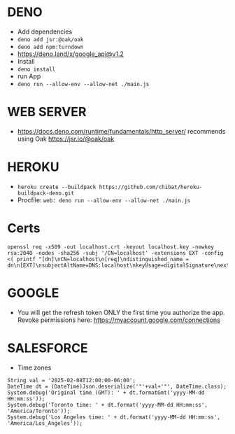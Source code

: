 # DENO

-   Add dependencies
-   `deno add jsr:@oak/oak`
-   `deno add npm:turndown`
-   https://deno.land/x/google_api@v1.2
-   Install
-   `deno install`
-   run App
-   `deno run --allow-env --allow-net ./main.js`

# WEB SERVER

-   https://docs.deno.com/runtime/fundamentals/http_server/ recommends using Oak https://jsr.io/@oak/oak

# HEROKU

-   `heroku create --buildpack https://github.com/chibat/heroku-buildpack-deno.git`
-   Procfile: `web: deno run --allow-env --allow-net ./main.js`

# Certs

```
openssl req -x509 -out localhost.crt -keyout localhost.key -newkey rsa:2048 -nodes -sha256 -subj '/CN=localhost' -extensions EXT -config <( printf "[dn]\nCN=localhost\n[req]\ndistinguished_name = dn\n[EXT]\nsubjectAltName=DNS:localhost\nkeyUsage=digitalSignature\nextendedKeyUsage=serverAuth")
```

# GOOGLE

-   You will get the refresh token ONLY the first time you authorize the app. Revoke permissions here: https://myaccount.google.com/connections

# SALESFORCE

-   Time zones

```
String val = '2025-02-08T12:00:00-06:00';
DateTime dt = (DateTime)Json.deserialize('"'+val+'"', DateTime.class);
System.debug('Original time (GMT): ' + dt.formatGmt('yyyy-MM-dd HH:mm:ss'));
System.debug('Toronto time: ' + dt.format('yyyy-MM-dd HH:mm:ss', 'America/Toronto'));
System.debug('Los Angeles time: ' + dt.format('yyyy-MM-dd HH:mm:ss', 'America/Los_Angeles'));
```
